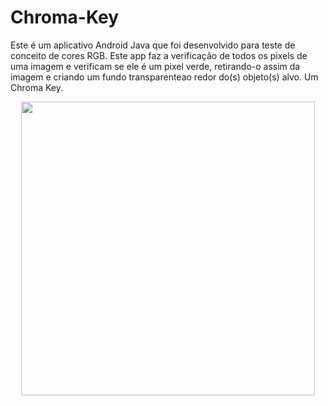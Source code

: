 # Chroma-Key

Este é um aplicativo Android Java que foi desenvolvido para teste de conceito de cores RGB. Este app faz a verificação de todos os pixels de uma imagem e verificam se ele é um pixel verde, retirando-o assim da imagem e criando um fundo transparenteao redor do(s) objeto(s) alvo. Um Chroma Key.

<p align="center">
  <img width="470" src="app/src/to_readmi/app.gif">
</p>
